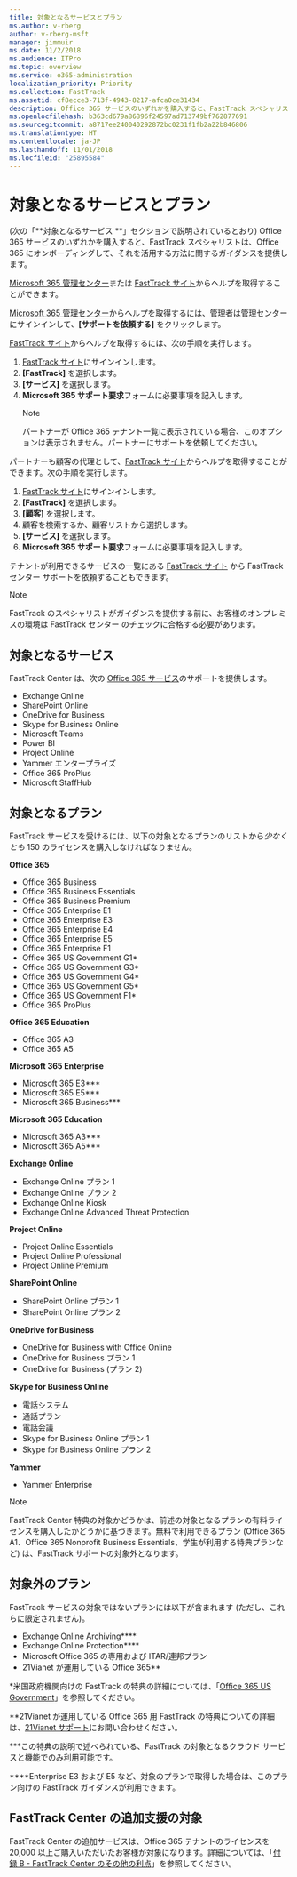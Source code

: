 ```yaml
---
title: 対象となるサービスとプラン
ms.author: v-rberg
author: v-rberg-msft
manager: jimmuir
ms.date: 11/2/2018
ms.audience: ITPro
ms.topic: overview
ms.service: o365-administration
localization_priority: Priority
ms.collection: FastTrack
ms.assetid: cf8ecce3-713f-4943-8217-afca0ce31434
description: Office 365 サービスのいずれかを購入すると、FastTrack スペシャリストは、Office 365 にオンボーディングしてそれを活用する方法に関するガイダンスを提供します。
ms.openlocfilehash: b363cd679a86896f24597ad713749bf762877691
ms.sourcegitcommit: a8717ee240040292872bc0231f1fb2a22b846806
ms.translationtype: HT
ms.contentlocale: ja-JP
ms.lasthandoff: 11/01/2018
ms.locfileid: "25895584"
---
```

# <a name="eligible-services-and-plans"></a>対象となるサービスとプラン

(次の「**対象となるサービス **」セクションで説明されているとおり) Office 365 サービスのいずれかを購入すると、FastTrack スペシャリストは、Office 365 にオンボーディングして、それを活用する方法に関するガイダンスを提供します。 
  
[Microsoft 365 管理センター](https://go.microsoft.com/fwlink/?linkid=2032704)または [FastTrack サイト](https://go.microsoft.com/fwlink/?linkid=780698)からヘルプを取得することができます。 

[Microsoft 365 管理センター](https://go.microsoft.com/fwlink/?linkid=2032704)からヘルプを取得するには、管理者は管理センターにサインインして、**[サポートを依頼する]** をクリックします。 

[FastTrack サイト](https://go.microsoft.com/fwlink/?linkid=780698)からヘルプを取得するには、次の手順を実行します。 
1.  [FastTrack サイト](https://go.microsoft.com/fwlink/?linkid=780698)にサインインします。 
2.  **[FastTrack]** を選択します。
3.  **[サービス]** を選択します。
4.  **Microsoft 365 サポート要求**フォームに必要事項を記入します。
    > [!NOTE]
    >  パートナーが Office 365 テナント一覧に表示されている場合、このオプションは表示されません。パートナーにサポートを依頼してください。 

パートナーも顧客の代理として、[FastTrack サイト](https://go.microsoft.com/fwlink/?linkid=780698)からヘルプを取得することができます。次の手順を実行します。
1.  [FastTrack サイト](https://go.microsoft.com/fwlink/?linkid=780698)にサインインします。 
2.  **[FastTrack]** を選択します。
3.  **[顧客]** を選択します。
4.  顧客を検索するか、顧客リストから選択します。
5.  **[サービス]** を選択します。
6.  **Microsoft 365 サポート要求**フォームに必要事項を記入します。

テナントが利用できるサービスの一覧にある [FastTrack サイト](https://go.microsoft.com/fwlink/?linkid=780698) から FastTrack センター サポートを依頼することもできます。 
> [!NOTE]
> FastTrack のスペシャリストがガイダンスを提供する前に、お客様のオンプレミスの環境は FastTrack センター のチェックに合格する必要があります。 
  
## <a name="eligible-services"></a>対象となるサービス

FastTrack Center は、次の [Office 365 サービス](https://go.microsoft.com/fwlink/?linkid=2005429)のサポートを提供します。
  
- Exchange Online
- SharePoint Online
- OneDrive for Business
- Skype for Business Online
- Microsoft Teams
- Power BI
- Project Online
- Yammer エンタープライズ 
- Office 365 ProPlus
- Microsoft StaffHub
    
## <a name="eligible-plans"></a>対象となるプラン

FastTrack サービスを受けるには、以下の対象となるプランのリストから*少なくとも* 150 のライセンスを購入しなければなりません。
  
 **Office 365**
  
- Office 365 Business  
- Office 365 Business Essentials  
- Office 365 Business Premium
- Office 365 Enterprise E1
- Office 365 Enterprise E3
- Office 365 Enterprise E4  
- Office 365 Enterprise E5
- Office 365 Enterprise F1
- Office 365 US Government G1\*
- Office 365 US Government G3\*
- Office 365 US Government G4\*
- Office 365 US Government G5\* 
- Office 365 US Government F1\*
- Office 365 ProPlus
    
 **Office 365 Education**
  
- Office 365 A3
- Office 365 A5

 **Microsoft 365 Enterprise**
  
- Microsoft 365 E3\*\*\*
- Microsoft 365 E5\*\*\*
- Microsoft 365 Business\*\*\*
    
 **Microsoft 365 Education**
  
- Microsoft 365 A3\*\*\*
- Microsoft 365 A5\*\*\*

 **Exchange Online**
  
- Exchange Online プラン 1
- Exchange Online プラン 2 
- Exchange Online Kiosk
- Exchange Online Advanced Threat Protection
    
 **Project Online**
  
- Project Online Essentials  
- Project Online Professional
- Project Online Premium
    
 **SharePoint Online**
  
- SharePoint Online プラン 1
- SharePoint Online プラン 2
    
 **OneDrive for Business**
  
- OneDrive for Business with Office Online 
- OneDrive for Business プラン 1
- OneDrive for Business (プラン 2)
    
 **Skype for Business Online**
  
-  電話システム 
-  通話プラン 
-  電話会議 
-  Skype for Business Online プラン 1  
-  Skype for Business Online プラン 2
    
 **Yammer**
  
- Yammer Enterprise 
> [!NOTE]
> FastTrack Center 特典の対象かどうかは、前述の対象となるプランの有料ライセンスを購入したかどうかに基づきます。無料で利用できるプラン (Office 365 A1、Office 365 Nonprofit Business Essentials、学生が利用する特典プランなど) は、FastTrack サポートの対象外となります。 
  
## <a name="ineligible-plans"></a>対象外のプラン

FastTrack サービスの対象ではないプランには以下が含まれます (ただし、これらに限定されません)。
  
- Exchange Online Archiving\*\*\*\*
- Exchange Online Protection\*\*\*\*
- Microsoft Office 365 の専用および ITAR/連邦プラン
- 21Vianet が運用している Office 365\*\*
    
\*米国政府機関向けの FastTrack の特典の詳細については、「[Office 365 US Government](https://aka.ms/aboutgovcloud)」を参照してください。
  
\*\*21Vianet が運用している Office 365 用 FastTrack の特典についての詳細は、[21Vianet サポート](https://go.microsoft.com/fwlink/?linkid=852156)にお問い合わせください。
  
\*\*\*この特典の説明で述べられている、FastTrack の対象となるクラウド サービスと機能でのみ利用可能です。
  
\*\*\*\*Enterprise E3 および E5 など、対象のプランで取得した場合は、このプラン向けの FastTrack ガイダンスが利用できます。
  
## <a name="fasttrack-center-additional-benefit-eligibility"></a>FastTrack Center の追加支援の対象

FastTrack Center の追加サービスは、Office 365 テナントのライセンスを 20,000 以上ご購入いただいたお客様が対象になります。詳細については、「[付録 B - FastTrack Center のその他の利点](O365-fasttrack-additional-benefits.md)」を参照してください。
  

  


